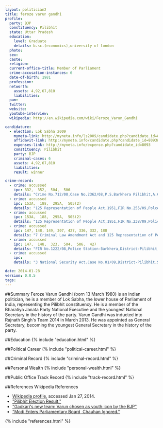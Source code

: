 ```yaml
---
layout: politician2
title: feroze varun gandhi
profile: 
  party: BJP
  constituency: Pilibhit
  state: Uttar Pradesh
  education: 
    level: Graduate
    details: b.sc.(economics),university of london
  photo: 
  sex: 
  caste: 
  religion: 
  current-office-title: Member of Parliament
  crime-accusation-instances: 6
  date-of-birth: 1981
  profession: 
  networth: 
    assets: 4,92,67,810
    liabilities: 
  pan: 
  twitter: 
  website: 
  youtube-interview: 
  wikipedia: http://en.wikipedia.com/wiki/Feroze_Varun_Gandhi

candidature: 
  - election: Lok Sabha 2009
    myneta-link: http://myneta.info/ls2009/candidate.php?candidate_id=8093
    affidavit-link: http://myneta.info/candidate.php?candidate_id=8093&scan=original
    expenses-link: http://myneta.info/expense.php?candidate_id=8093
    constituency: Pilibhit 
    party: BJP
    criminal-cases: 6
    assets: 4,92,67,810
    liabilities: 
    result: winner 

crime-record: 
  - crime: accussed
    ipc: 332,  352,  504,  506
    details: "Crime No.712/08,Case No.2362/08,P.S.Barkhera Pilibhit,A.C.J.M.(I)Pilibhit (U.P.),Date-24/12/2008" 
  - crime: accussed
    ipc: 153A,  188,  295A,  505(2)
    details: "125 Representation of People Act,1951,FIR No.255/09,Polce Station-Barkhera,District-Pilibhit,State-U.P." 
  - crime: accussed
    ipc: 153A,  188,  295A,  505(2)
    details: "125 Representation of People Act,1951,FIR No.238/09,Police Station-Kotwali,District-Pilibhit,State-U.P." 
  - crime: accussed
    ipc: 147, 148, 149, 307, 427, 336, 332, 188
    details: "7 Criminal Law Amendment Act and 125 Representation of People Act,1951,FIR No.226/09,Police Station-Kotwali,District-Pilibhit,State-U.P." 
  - crime: accussed
    ipc: 147,  148,  323,  504,  506,  427
    details: "FIR No.1222/08,Police Station-Barkhera,District-Pilibhit,State-U.P." 
  - crime: accussed
    ipc: 
    details: "3 National Security Act.Case No.01/09,District-Pilibhit,State-U.P.,Date-29/03/2009" 

date: 2014-01-28
version: 0.0.5
tags: 
---
```

##Summary
Feroze Varun Gandhi (born 13 March 1980) is an Indian politician, he is a member of Lok Sabha, the lower house of Parliament of India, representing the Pilibhit constituency. He is a member of the Bharatiya Janata Party National Executive and the youngest National Secretary in the history of the party. Varun Gandhi was inducted into Rajnath Singh's Team 2014 in March 2013. He was appointed as General Secretary, becoming the youngest General Secretary in the history of the party.




##Education
{% include "education.html" %}


##Political Career
{% include "political-career.html" %}


##Criminal Record
{% include "criminal-record.html" %}


##Personal Wealth
{% include "personal-wealth.html" %}


##Public Office Track Record
{% include "track-record.html" %}


##References
Wikipedia References
- [Wikipedia profile]({{page.profile.wikipedia}}), accessed Jan 27, 2014.
- ["Pilibhit Election Result."][wiki1]
- ["Gadkari's new team: Varun chosen as youth icon by the BJP"][wiki2]
- ["Modi Enters Parliamentary Board, Chauhan Ignored."][wiki3]

[wiki1]: http://www.indiastudychannel.com/india/loksabha/415-Pilibhit.aspx
[wiki2]: http://ibnlive.in.com/news/gadkaris-team-varun-gandhi-chosen-as-youth-icon-of-bjp/111613-37.html
[wiki3]: http://www.firstpost.com/politics/modi-enters-bjp-parliamentary-board-chauhan-ignored-680050.html


{% include "references.html" %}